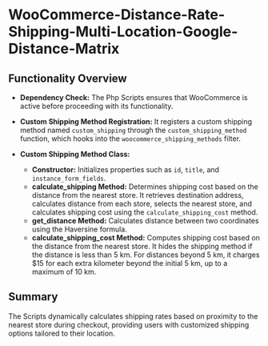# WooCommerce-Distance-Rate-Shipping-Multi-Location-Google-Distance-Matrix

## Functionality Overview

- **Dependency Check:** The Php Scripts ensures that WooCommerce is active before proceeding with its functionality.
  
- **Custom Shipping Method Registration:** It registers a custom shipping method named `custom_shipping` through the `custom_shipping_method` function, which hooks into the `woocommerce_shipping_methods` filter.

- **Custom Shipping Method Class:**
  - **Constructor:** Initializes properties such as `id`, `title`, and `instance_form_fields`.
  - **calculate_shipping Method:** Determines shipping cost based on the distance from the nearest store. It retrieves destination address, calculates distance from each store, selects the nearest store, and calculates shipping cost using the `calculate_shipping_cost` method.
  - **get_distance Method:** Calculates distance between two coordinates using the Haversine formula.
  - **calculate_shipping_cost Method:** Computes shipping cost based on the distance from the nearest store. It hides the shipping method if the distance is less than 5 km. For distances beyond 5 km, it charges $15 for each extra kilometer beyond the initial 5 km, up to a maximum of 10 km.

## Summary

The Scripts dynamically calculates shipping rates based on proximity to the nearest store during checkout, providing users with customized shipping options tailored to their location.
